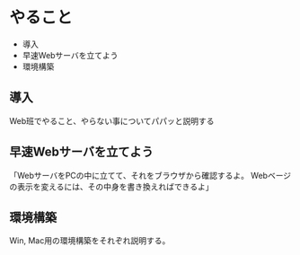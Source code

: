 # やること

- 導入
- 早速Webサーバを立てよう
- 環境構築


## 導入
Web班でやること、やらない事についてパパッと説明する

## 早速Webサーバを立てよう
「WebサーバをPCの中に立てて、それをブラウザから確認するよ。
Webベージの表示を変えるには、その中身を書き換えればできるよ」

## 環境構築
Win, Mac用の環境構築をそれぞれ説明する。